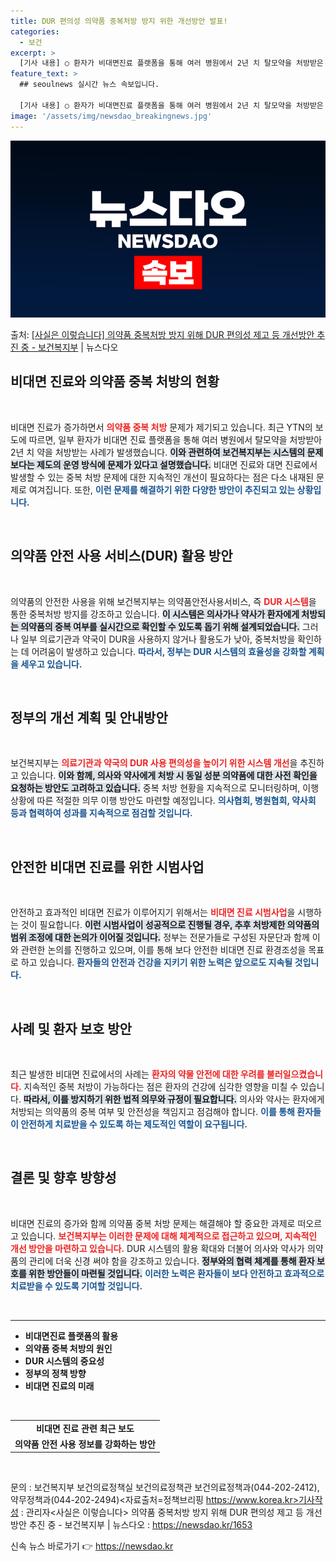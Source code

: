 ```yaml
---
title: DUR 편의성 의약품 중복처방 방지 위한 개선방안 발표!
categories:
  - 보건
excerpt: >
  [기사 내용] ○ 환자가 비대면진료 플랫폼을 통해 여러 병원에서 2년 치 탈모약을 처방받은 사례 등 보도 […
feature_text: >
  ## seoulnews 실시간 뉴스 속보입니다.

  [기사 내용] ○ 환자가 비대면진료 플랫폼을 통해 여러 병원에서 2년 치 탈모약을 처방받은 사례 등 보도 […
image: '/assets/img/newsdao_breakingnews.jpg'
---
```


![뉴스다오 속보](/assets/img/newsdao_breakingnews.jpg)

<p>출처: <a href="https://newsdao.kr/1653" rel="dofollow">[사실은 이렇습니다] 의약품 중복처방 방지 위해 DUR 편의성 제고 등 개선방안 추진 중 - 보건복지부</a> | 뉴스다오</p>

<h2 data-ke-size="size26">비대면 진료와 의약품 중복 처방의 현황</h2>

<p data-ke-size="size16">&nbsp;</p>

비대면 진료가 증가하면서 <b><span style="color: #ee2323;">의약품 중복 처방</span></b> 문제가 제기되고 있습니다. 최근 YTN의 보도에 따르면, 일부 환자가 비대면 진료 플랫폼을 통해 여러 병원에서 탈모약을 처방받아 2년 치 약을 처방받는 사례가 발생했습니다. <b><span style="background-color: #21538527;">이와 관련하여 보건복지부는 시스템의 문제보다는 제도의 운영 방식에 문제가 있다고 설명했습니다.</span></b> 비대면 진료와 대면 진료에서 발생할 수 있는 중복 처방 문제에 대한 지속적인 개선이 필요하다는 점은 다소 내재된 문제로 여겨집니다. 또한, <b><span style="color: #1a5490;">이런 문제를 해결하기 위한 다양한 방안이 추진되고 있는 상황입니다.</span></b>

<p data-ke-size="size16">&nbsp;</p>

<h2 data-ke-size="size26">의약품 안전 사용 서비스(DUR) 활용 방안</h2>

<p data-ke-size="size16">&nbsp;</p>

의약품의 안전한 사용을 위해 보건복지부는 의약품안전사용서비스, 즉 <b><span style="color: #ee2323;">DUR 시스템</span></b>을 통한 중복처방 방지를 강조하고 있습니다. <b><span style="background-color: #21538527;">이 시스템은 의사가나 약사가 환자에게 처방되는 의약품의 중복 여부를 실시간으로 확인할 수 있도록 돕기 위해 설계되었습니다.</span></b> 그러나 일부 의료기관과 약국이 DUR을 사용하지 않거나 활용도가 낮아, 중복처방을 확인하는 데 어려움이 발생하고 있습니다. <b><span style="color: #1a5490;">따라서, 정부는 DUR 시스템의 효율성을 강화할 계획을 세우고 있습니다.</span></b>

<p data-ke-size="size16">&nbsp;</p>

<h2 data-ke-size="size26">정부의 개선 계획 및 안내방안</h2>

<p data-ke-size="size16">&nbsp;</p>

보건복지부는 <b><span style="color: #ee2323;">의료기관과 약국의 DUR 사용 편의성을 높이기 위한 시스템 개선</span></b>을 추진하고 있습니다. <b><span style="background-color: #21538527;">이와 함께, 의사와 약사에게 처방 시 동일 성분 의약품에 대한 사전 확인을 요청하는 방안도 고려하고 있습니다.</span></b> 중복 처방 현황을 지속적으로 모니터링하며, 이행 상황에 따른 적절한 의무 이행 방안도 마련할 예정입니다. <b><span style="color: #1a5490;">의사협회, 병원협회, 약사회 등과 협력하여 성과를 지속적으로 점검할 것입니다.</span></b>

<p data-ke-size="size16">&nbsp;</p>

<h2 data-ke-size="size26">안전한 비대면 진료를 위한 시범사업</h2>

<p data-ke-size="size16">&nbsp;</p>

안전하고 효과적인 비대면 진료가 이루어지기 위해서는 <b><span style="color: #ee2323;">비대면 진료 시범사업</span></b>을 시행하는 것이 필요합니다. <b><span style="background-color: #21538527;">이런 시범사업이 성공적으로 진행될 경우, 추후 처방제한 의약품의 범위 조정에 대한 논의가 이어질 것입니다.</span></b> 정부는 전문가들로 구성된 자문단과 함께 이와 관련한 논의를 진행하고 있으며, 이를 통해 보다 안전한 비대면 진료 환경조성을 목표로 하고 있습니다. <b><span style="color: #1a5490;">환자들의 안전과 건강을 지키기 위한 노력은 앞으로도 지속될 것입니다.</span></b>

<p data-ke-size="size16">&nbsp;</p>

<h2 data-ke-size="size26">사례 및 환자 보호 방안</h2>

<p data-ke-size="size16">&nbsp;</p>

최근 발생한 비대면 진료에서의 사례는 <b><span style="color: #ee2323;">환자의 약물 안전에 대한 우려를 불러일으켰습니다.</span></b> 지속적인 중복 처방이 가능하다는 점은 환자의 건강에 심각한 영향을 미칠 수 있습니다. <b><span style="background-color: #21538527;">따라서, 이를 방지하기 위한 법적 의무와 규정이 필요합니다.</span></b> 의사와 약사는 환자에게 처방되는 의약품의 중복 여부 및 안전성을 책임지고 점검해야 합니다. <b><span style="color: #1a5490;"> 이를 통해 환자들이 안전하게 치료받을 수 있도록 하는 제도적인 역할이 요구됩니다.</span></b>

<p data-ke-size="size16">&nbsp;</p>

<h2 data-ke-size="size26">결론 및 향후 방향성</h2>

<p data-ke-size="size16">&nbsp;</p>

비대면 진료의 증가와 함께 의약품 중복 처방 문제는 해결해야 할 중요한 과제로 떠오르고 있습니다. <b><span style="color: #ee2323;">보건복지부는 이러한 문제에 대해 체계적으로 접근하고 있으며, 지속적인 개선 방안을 마련하고 있습니다.</span></b> DUR 시스템의 활용 확대와 더불어 의사와 약사가 의약품의 관리에 더욱 신경 써야 함을 강조하고 있습니다. <b><span style="background-color: #21538527;">정부와의 협력 체계를 통해 환자 보호를 위한 방안들이 마련될 것입니다.</span></b> <b><span style="color: #1a5490;">이러한 노력은 환자들이 보다 안전하고 효과적으로 치료받을 수 있도록 기여할 것입니다.</span></b>

<p data-ke-size="size16">&nbsp;</p>

<hr />

<ul>
    <li><b>비대면진료 플랫폼의 활용</b></li>
    <li><b>의약품 중복 처방의 원인</b></li>
    <li><b>DUR 시스템의 중요성</b></li>
    <li><b>정부의 정책 방향</b></li>
    <li><b>비대면 진료의 미래</b></li>
</ul>

<p data-ke-size="size16">&nbsp;</p>

<table>
    <tr>
        <td style="text-align: center; height: 17px;"><b>비대면 진료 관련 최근 보도</b></td>
    </tr>
    <tr>
        <td style="text-align: center; height: 17px;"><b>의약품 안전 사용 정보를 강화하는 방안</b></td>
    </tr>
</table>

<p data-ke-size="size16">&nbsp;</p>

문의 : 보건복지부 보건의료정책실 보건의료정책관 보건의료정책과(044-202-2412), 약무정책과(044-202-2494)<자료출처=정책브리핑 https://www.korea.kr>기사작성 : 관리자<사실은 이렇습니다> 의약품 중복처방 방지 위해 DUR 편의성 제고 등 개선방안 추진 중 - 보건복지부 | 뉴스다오  : https://newsdao.kr/1653 

신속 뉴스 바로가기 👉 <a href="https://newsdao.kr" rel="dofollow">https://newsdao.kr</a>


